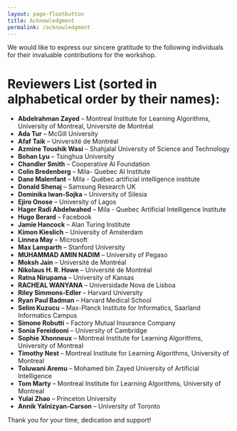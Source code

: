 ```yaml
---
layout: page-floatbutton
title: Acknowledgment
permalink: /acknowledgment
---
```



We would like to express our sincere gratitude to the following individuals for their invaluable contributions for the workshop.

# Reviewers List (sorted in alphabetical order by their names):

- **Abdelrahman Zayed** – Montreal Institute for Learning Algorithms, University of Montreal, Université de Montréal
- **Ada Tur** – McGill University
- **Afaf Taik** – Université de Montréal
- **Azmine Toushik Wasi** – Shahjalal University of Science and Technology
- **Bohan Lyu** – Tsinghua University
- **Chandler Smith** – Cooperative AI Foundation
- **Colin Bredenberg** – Mila- Quebec AI Institute
- **Dane Malenfant** – Mila - Québec artificial intelligence institute
- **Donald Shenaj** – Samsung Research UK
- **Dominika Iwan-Sojka** – University of Silesia
- **Ejiro Onose** – University of Lagos
- **Hager Radi Abdelwahed** – Mila - Quebec Artificial Intelligence Institute
- **Hugo Berard** – Facebook
- **Jamie Hancock** – Alan Turing Institute
- **Kimon Kieslich** – University of Amsterdam
- **Linnea May** – Microsoft
- **Max Lamparth** – Stanford University
- **MUHAMMAD AMIN NADIM** – University of Pegaso
- **Moksh Jain** – Université de Montréal
- **Nikolaus H. R. Howe** – Université de Montréal
- **Ratna Nirupama** – University of Kansas
- **RACHEAL WANYANA** – Universidade Nova de Lisboa
- **Riley Simmons-Edler** – Harvard University
- **Ryan Paul Badman** – Harvard Medical School
- **Selim Kuzucu** – Max-Planck Institute for Informatics, Saarland Informatics Campus
- **Simone Robutti** – Factory Mutual Insurance Company
- **Sonia Fereidooni** – University of Cambridge
- **Sophie Xhonneux** – Montreal Institute for Learning Algorithms, University of Montreal
- **Timothy Nest** – Montreal Institute for Learning Algorithms, University of Montreal
- **Toluwani Aremu** – Mohamed bin Zayed University of Artificial Intelligence
- **Tom Marty** – Montreal Institute for Learning Algorithms, University of Montreal
- **Yulai Zhao** – Princeton University
- **Annik Yalnizyan-Carson** – University of Toronto

Thank you for your time, dedication and support!